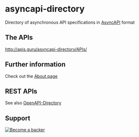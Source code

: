 # asyncapi-directory

Directory of asynchronous API specifications in [AsyncAPI](https://www.asyncapi.org/) format

## The APIs

http://apis.guru/asyncapi-directory/APIs/

## Further information

Check out the [About page](./docs/index.md)

## REST APIs

See also [OpenAPI-Directory](https://github.com/APIs-guru/openapi-directory)

## Support

[![Become a backer](https://opencollective.com/openapi-directory/tiers/backer.svg?avatarHeight=36&width=600)](https://opencollective.com/openapi-directory)
